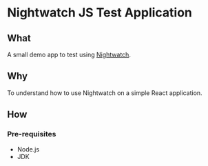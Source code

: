 # Nightwatch JS Test Application

## What
A small demo app to test using [Nightwatch](http://nightwatchjs.org/).

## Why
To understand how to use Nightwatch on a simple React application.

## How

### Pre-requisites

- Node.js
- JDK
